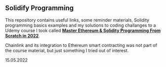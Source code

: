 ## Solidify Programming

This repository contains useful links, some reminder materials, Solidity programming basics examples and my solutions to coding challanges to a Udemy course I took called [**Master Ethereum & Solidity Programming From Scratch in 2022**](https://www.udemy.com/course/master-ethereum-and-solidity-programming-with-real-world-apps/).

Chainlink and its integration to Ethereum smart contracting was not part of the course material, but just something I tried out of interest. 

15.05.2022